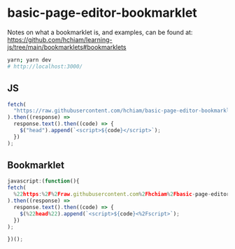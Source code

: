 # basic-page-editor-bookmarklet

Notes on what a bookmarklet is, and examples, can be found at: https://github.com/hchiam/learning-js/tree/main/bookmarklets#bookmarklets

```sh
yarn; yarn dev
# http://localhost:3000/
```

## JS

```js
fetch(
  "https://raw.githubusercontent.com/hchiam/basic-page-editor-bookmarklet/main/basic-page-editor.js"
).then((response) =>
  response.text().then((code) => {
    $("head").append(`<script>${code}</script>`);
  })
);
```

## Bookmarklet

```js
javascript:(function(){
fetch(
  %22https:%2F%2Fraw.githubusercontent.com%2Fhchiam%2Fbasic-page-editor-bookmarklet%2Fmain%2Fbasic-page-editor.js%22
).then((response) =>
  response.text().then((code) => {
    $(%22head%22).append(`<script>${code}<%2Fscript>`);
  })
);

})();
```
